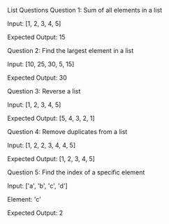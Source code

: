 List Questions
Question 1: Sum of all elements in a list

Input: [1, 2, 3, 4, 5]

Expected Output: 15

Question 2: Find the largest element in a list

Input: [10, 25, 30, 5, 15]

Expected Output: 30

Question 3: Reverse a list

Input: [1, 2, 3, 4, 5]

Expected Output: [5, 4, 3, 2, 1]

Question 4: Remove duplicates from a list

Input: [1, 2, 2, 3, 4, 4, 5]

Expected Output: [1, 2, 3, 4, 5]

Question 5: Find the index of a specific element

Input: ['a', 'b', 'c', 'd']

Element: 'c'

Expected Output: 2
